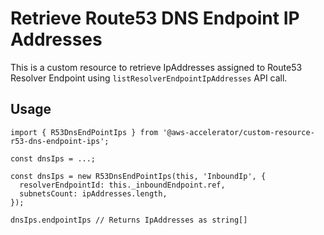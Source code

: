 # Retrieve Route53 DNS Endpoint IP Addresses

This is a custom resource to retrieve IpAddresses assigned to Route53 Resolver Endpoint using `listResolverEndpointIpAddresses` API call.

## Usage

    import { R53DnsEndPointIps } from '@aws-accelerator/custom-resource-r53-dns-endpoint-ips';

    const dnsIps = ...;

    const dnsIps = new R53DnsEndPointIps(this, 'InboundIp', {
      resolverEndpointId: this._inboundEndpoint.ref,
      subnetsCount: ipAddresses.length,
    });

    dnsIps.endpointIps // Returns IpAddresses as string[]


